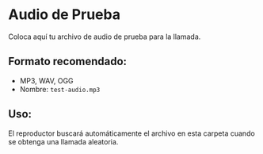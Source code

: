 # Audio de Prueba

Coloca aquí tu archivo de audio de prueba para la llamada.

## Formato recomendado:
- MP3, WAV, OGG
- Nombre: `test-audio.mp3`

## Uso:
El reproductor buscará automáticamente el archivo en esta carpeta cuando se obtenga una llamada aleatoria.

